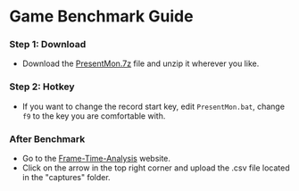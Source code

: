 # Game Benchmark Guide

### Step 1: Download
- Download the [PresentMon.7z](https://github.com/flowxxwave/How-to-Benchmark/raw/main/File/PresentMon.7z) file and unzip it wherever you like.

### Step 2: Hotkey
- If you want to change the record start key, edit `PresentMon.bat`, change `f9` to the key you are comfortable with.

### After Benchmark
- Go to the [Frame-Time-Analysis](https://boringboredom.github.io/Frame-Time-Analysis/) website.
- Click on the arrow in the top right corner and upload the .csv file located in the "captures" folder.
